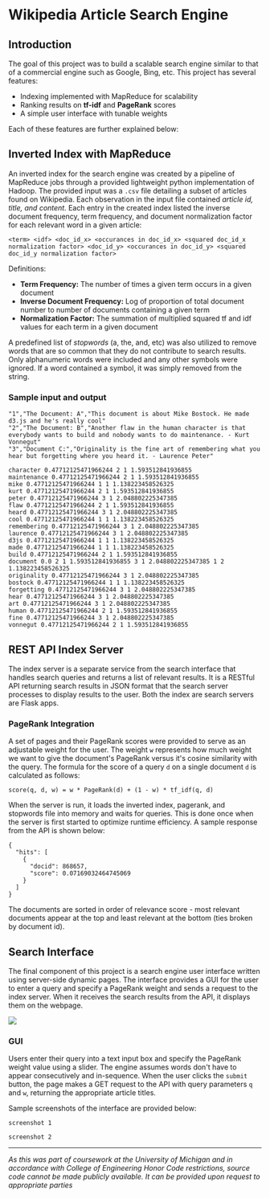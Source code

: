 # Wikipedia Article Search Engine

## Introduction
The goal of this project was to build a scalable search engine similar to that of a commercial engine such as Google, Bing, etc. This project has several features:
* Indexing implemented with MapReduce for scalability 
* Ranking results on **tf-idf** and **PageRank** scores
* A simple user interface with tunable weights

Each of these features are further explained below:

## Inverted Index with MapReduce
An inverted index for the search engine was created by a pipeline of MapReduce jobs through a provided lightweight python implementation of Hadoop. The provided input was a `.csv` file detailing a subset of articles found on Wikipedia. Each observation in the input file contained _article id, title, and content._ Each entry in the created index listed the inverse document frequency, term frequency, and document normalization factor for each relevant word in a given article:

```
<term> <idf> <doc_id_x> <occurances in doc_id_x> <squared doc_id_x normalization factor> <doc_id_y> <occurances in doc_id_y> <squared doc_id_y normalization factor>
```
Definitions:
* **Term Frequency:** The number of times a given term occurs in a given document
* **Inverse Document Frequency:** Log of proportion of total document number to number of documents containing a given term
* **Normalization Factor:** The summation of multiplied squared tf and idf values for each term in a given document

A predefined list of _stopwords_ (a, the, and, etc) was also utilized to remove words that are so common that they do not contribute to search results. Only alphanumeric words were included and any other symbols were ignored. If a word contained a symbol, it was simply removed from the string.

### Sample input and output
```
"1","The Document: A","This document is about Mike Bostock. He made d3.js and he's really cool"
"2","The Document: B","Another flaw in the human character is that everybody wants to build and nobody wants to do maintenance. - Kurt Vonnegut"
"3","Document C:","Originality is the fine art of remembering what you hear but forgetting where you heard it. - Laurence Peter"
```

```
character 0.47712125471966244 2 1 1.593512841936855
maintenance 0.47712125471966244 2 1 1.593512841936855
mike 0.47712125471966244 1 1 1.138223458526325
kurt 0.47712125471966244 2 1 1.593512841936855
peter 0.47712125471966244 3 1 2.048802225347385
flaw 0.47712125471966244 2 1 1.593512841936855
heard 0.47712125471966244 3 1 2.048802225347385
cool 0.47712125471966244 1 1 1.138223458526325
remembering 0.47712125471966244 3 1 2.048802225347385
laurence 0.47712125471966244 3 1 2.048802225347385
d3js 0.47712125471966244 1 1 1.138223458526325
made 0.47712125471966244 1 1 1.138223458526325
build 0.47712125471966244 2 1 1.593512841936855
document 0.0 2 1 1.593512841936855 3 1 2.048802225347385 1 2 1.138223458526325
originality 0.47712125471966244 3 1 2.048802225347385
bostock 0.47712125471966244 1 1 1.138223458526325
forgetting 0.47712125471966244 3 1 2.048802225347385
hear 0.47712125471966244 3 1 2.048802225347385
art 0.47712125471966244 3 1 2.048802225347385
human 0.47712125471966244 2 1 1.593512841936855
fine 0.47712125471966244 3 1 2.048802225347385
vonnegut 0.47712125471966244 2 1 1.593512841936855
```

## REST API Index Server
The index server is a separate service from the search interface that handles search queries and returns a list of relevant results. It is a RESTful API returning search results in JSON format that the search server processes to display results to the user. Both the index are search servers are Flask apps.

### PageRank Integration
A set of pages and their PageRank scores were provided to serve as an adjustable weight for the user. The weight `w` represents how much weight we want to give the document's PageRank versus it's cosine similarity with the query. The formula for the score of a query `d` on a single document `d` is calculated as follows:

``` score(q, d, w) = w * PageRank(d) + (1 - w) * tf_idf(q, d) ```

When the server is run, it loads the inverted index, pagerank, and stopwords file into memory and waits for queries. This is done once when the server is first started to optimize runtime efficiency. A sample response from the API is shown below:
```
{
  "hits": [
    {
      "docid": 868657,
      "score": 0.07169032464745069
    }
  ]
}
```
The documents are sorted in order of relevance score - most relevant documents appear at the top and least relevant at the bottom (ties broken by document id).

## Search Interface
The final component of this project is a search engine user interface written using server-side dynamic pages. The interface provides a GUI for the user to enter a query and specify a PageRank weight and sends a request to the index server. When it receives the search results from the API, it displays them on the webpage. 

![](/images/server_diagram.jpg)

### GUI
Users enter their query into a text input box and specify the PageRank weight value using a slider. The engine assumes words don't have to appear consecutively and in-sequence. When the user clicks the `submit` button, the page makes a GET request to the API with query parameters `q` and `w`, returning the appropriate article titles.

Sample screenshots of the interface are provided below:

`screenshot 1`

`screenshot 2`

---
*As this was part of coursework at the University of Michigan and in accordance with College of Engineering Honor Code restrictions, source code cannot be made publicly available. It can be provided upon request to appropriate parties*
